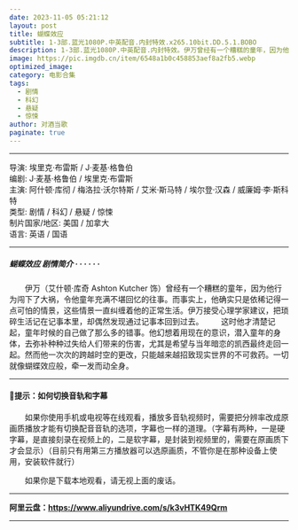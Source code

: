 ```yaml
---
date: 2023-11-05 05:21:12
layout: post
title: 蝴蝶效应
subtitle: 1-3部.蓝光1080P.中英配音.内封特效.x265.10bit.DD.5.1.BOBO
description: 1-3部.蓝光1080P.中英配音.内封特效。伊万曾经有一个糟糕的童年，因为他行为闯下了大祸，令他童年充满不堪回忆的往事。而事实上，他确实只是依稀记得一点可怕的情景，这些情景一直纠缠着他的正常生活...
image: https://pic.imgdb.cn/item/6548a1b0c458853aef8a2fb5.webp
optimized_image: 
category: 电影合集
tags:
  - 剧情
  - 科幻
  - 悬疑
  - 惊悚
author: 对酒当歌
paginate: true
---
```



---

导演: 埃里克·布雷斯 / J·麦基·格鲁伯  
编剧: J·麦基·格鲁伯 / 埃里克·布雷斯  
主演: 阿什顿·库彻 / 梅洛拉·沃尔特斯 / 艾米·斯马特 / 埃尔登·汉森 / 威廉姆·李·斯科特  
类型: 剧情 / 科幻 / 悬疑 / 惊悚  
制片国家/地区: 美国 / 加拿大  
语言: 英语 / 国语

---

##### 蝴蝶效应 剧情简介 · · · · · ·

　　伊万（艾什顿·库奇 Ashton Kutcher 饰）曾经有一个糟糕的童年，因为他行为闯下了大祸，令他童年充满不堪回忆的往事。而事实上，他确实只是依稀记得一点可怕的情景，这些情景一直纠缠着他的正常生活。伊万接受心理学家建议，把琐碎生活记在记事本里，却偶然发现通过记事本回到过去。
　　这时他才清楚记起，童年时候的自己做了那么多的错事。他幻想着用现在的意识，潜入童年的身体，去弥补种种过失给人们带来的伤害，尤其是希望与当年暗恋的凯西最终走回一起。然而他一次次的跨越时空的更改，只能越来越招致现实世界的不可救药。一切就像蝴蝶效应般，牵一发而动全身。

---

#### 🔔提示：如何切换音轨和字幕

　　如果你使用手机或电视等在线观看，播放多音轨视频时，需要把分辨率改成原画质播放才能有切换配音音轨的选项，字幕也一样的道理。（字幕有两种，一是硬字幕，是直接刻录在视频上的，二是软字幕，是封装到视频里的，需要在原画质下才会显示）（目前只有用第三方播放器可以选原画质，不管你是在那种设备上使用，安装软件就行）

　　如果你是下载本地观看，请无视上面的废话。

---

**阿里云盘：<https://www.aliyundrive.com/s/k3vHTK49Qrm>**

---

